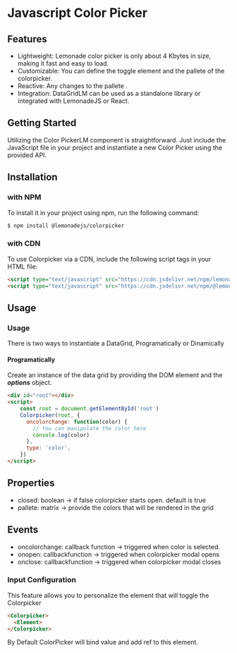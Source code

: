 # Javascript Color Picker

## Features

-   Lightweight: Lemonade color picker is only about 4 Kbytes in size, making it fast and easy to load.
-   Customizable: You can define the toggle element and the pallete of the colorpicker.
-   Reactive: Any changes to the pallete .
-   Integration: DataGridLM can be used as a standalone library or integrated with LemonadeJS or React.

## Getting Started

Utilizing the Color PickerLM component is straightforward. Just include the JavaScript file in your project and instantiate a new Color Picker using the provided API.

## Installation

### with NPM

To install it in your project using npm, run the following command:

```bash
$ npm install @lemonadejs/colorpicker
```

### with CDN

To use Colorpicker via a CDN, include the following script tags in your HTML file:

```html
<script type="text/javascript" src="https://cdn.jsdelivr.net/npm/lemonadejs/dist/lemonade.min.js"></script>
<script type="text/javascript" src="https://cdn.jsdelivr.net/npm/@lemonadejs/colorpicker/dist/index.min.js"></script>
```

## Usage

### Usage

There is two ways to instantiate a DataGrid, Programatically or Dinamically

#### Programatically

Create an instance of the data grid by providing the DOM element and the **_options_** object.

```html
<div id="root"></div>
<script>
    const root = document.getElementById('root')
    Colorpicker(root, {
      oncolorchange: function(color) {
        // You can manipulate the color here
        console.log(color)
      },
      type: 'color',
    })
</script>
```

## Properties

- closed: boolean -> if false colorpicker starts open. default is true
- pallete: matrix -> provide the colors that will be rendered in the grid

## Events

- oncolorchange: callback function -> triggered when color is selected.
- onopen: callbackfunction -> triggered when colorpicker modal opens
- onclose: callbackfunction -> triggered when colorpicker modal closes


### Input Configuration

This feature allows you to personalize the element that will toggle the Colorpicker

```html
<Colorpicker>
  <Element>
</Colorpicker>
```

By Default ColorPicker will bind value and add ref to this element.